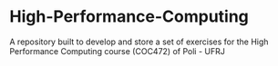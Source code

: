 # High-Performance-Computing
A repository built to develop and store a set of exercises for the High Performance Computing course (COC472) of Poli - UFRJ
